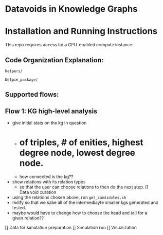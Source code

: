# Datavoids in Knowledge Graphs



# Installation and Running Instructions

This repo requires access toi a GPU-enabled compute instance. 




## Code Organization Explanation:

```helpers/```

```Kelpie_package/```


## Supported flows:  

## Flow 1: KG high-level analysis  
- give initial stats on the kg in question
    - # of triples, # of enities, highest degree node, lowest degree node. 
    - how connected is the kg??
- show relations with its relation types 
    - so that the user can choose relations to then do the next step. 
[] Data void curation
- using the relations chosen above, run ```get_candidates.sh```
- mdify so that we sabe all of the intermediayte smaller kgs generated and tested. 
- maybe would have to change how to choose the head and tail for a given relation?? 


[] Data for simulation preparation
[] Simulation run
[] Visualization

